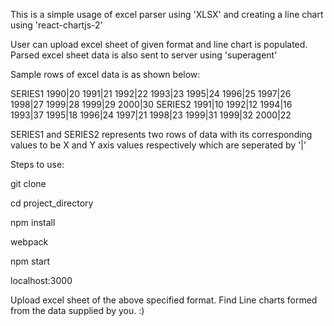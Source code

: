 This is a simple usage of excel parser using 'XLSX' and creating a line
chart using 'react-chartjs-2'

User can upload excel sheet of given format and line chart is populated. Parsed excel sheet
data is also sent to server using 'superagent'

Sample rows of excel data is as shown below:

SERIES1	1990|20	1991|21	1992|22	1993|23	1995|24	1996|25	1997|26	1998|27	1999|28	1999|29	2000|30
SERIES2	1991|10	1992|12	1994|16	1993|37	1995|18	1996|24	1997|21	1998|23	1999|31	1999|32	2000|22

SERIES1 and SERIES2 represents two rows of data with its corresponding values to be X and Y axis values respectively which are seperated by '|'

Steps to use:

git clone

cd project_directory

npm install

webpack

npm start

localhost:3000

Upload excel sheet of the above specified format. Find Line charts formed from the data supplied by you. :)
